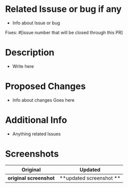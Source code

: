 # Related Issuse or bug if any
  - Info about Issue or bug

Fixes: #[issue number that will be closed through this PR]

# Description
 - Write here

# Proposed Changes
 - Info about changes Goes here
 
# Additional Info
  - Anything related Issues 
  
# Screenshots

 Original           | Updated
 :--------------------: |:--------------------:
 **original screenshot** | **updated screenshot **|
